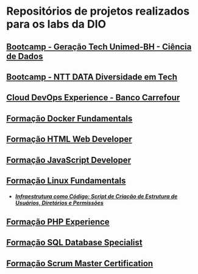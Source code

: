 # Repositórios de projetos realizados para os labs da DIO

## [Bootcamp - Geração Tech Unimed-BH - Ciência de Dados](https://web.dio.me/track/17a862ce-8109-4818-a52a-7b981e1750e2)

## [Bootcamp - NTT DATA Diversidade em Tech](https://web.dio.me/track/38a27e68-67ae-444d-9110-1056e605237d)

## [Cloud DevOps Experience - Banco Carrefour](https://web.dio.me/track/6f115098-24d7-4e1d-8037-0e7bd1070148) 

## [Formação Docker Fundamentals](https://web.dio.me/track/62760f3d-fbc3-44b5-982b-de9a9a114ac4)

## [Formação HTML Web Developer](https://web.dio.me/track/facf3f2a-4c2d-4250-be5b-93bb4d12995e)

## [Formação JavaScript Developer]()

## [Formação Linux Fundamentals](https://web.dio.me/track/formacao-linux-fundamentals)

- ##### [Infraestrutura como Código: Script de Criação de Estrutura de Usuários, Diretórios e Permissões](https://web.dio.me/track/17a862ce-8109-4818-a52a-7b981e1750e2)

## [Formação PHP Experience]()

## [Formação SQL Database Specialist](https://web.dio.me/track/1a5a10ed-417c-4fef-8531-2097ff072817)

## [Formação Scrum Master Certification](https://web.dio.me/track/17a862ce-8109-4818-a52a-7b981e1750e2)
